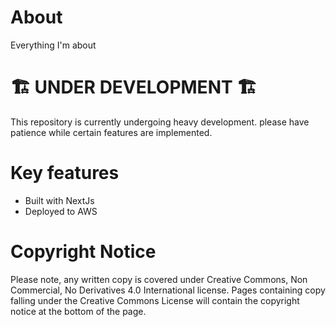 # About
Everything I'm about

# 🏗 UNDER DEVELOPMENT 🏗
This repository is currently undergoing heavy development. please have patience while certain features are implemented.

# Key features
* Built with NextJs
* Deployed to AWS

# Copyright Notice

Please note, any written copy is covered under Creative Commons, Non Commercial, No Derivatives 4.0 International license. Pages containing copy falling under the Creative Commons License will contain the copyright notice at the bottom of the page.
